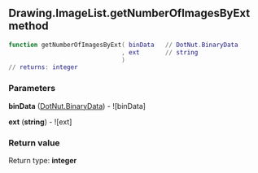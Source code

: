 ## Drawing.ImageList.getNumberOfImagesByExt method


```lua
function getNumberOfImagesByExt( binData   // DotNut.BinaryData
                               , ext       // string
                               )
// returns: integer
```


### Parameters

**binData** ([DotNut.BinaryData](../../DotNut/BinaryData.md)) - ![binData]

**ext** (**string**) - ![ext]

### Return value

Return type: **integer**

